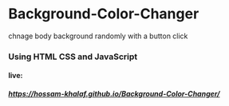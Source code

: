 # Background-Color-Changer
chnage body background randomly with a button click
### Using HTML CSS and JavaScript

#### live:
##### https://hossam-khalaf.github.io/Background-Color-Changer/
